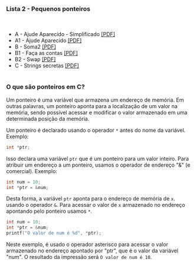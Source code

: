 ### Lista 2 - Pequenos ponteiros
ㅤ
* A - Ajude Aparecido - Simplificado [[PDF]](https://moj.naquadah.com.br/contests/bcr-EDA1-2022_2-lista2-ptr/ajude_simplificado.pdf)
* A1 - Ajude Aparecido [[PDF]](https://moj.naquadah.com.br/contests/bcr-EDA1-2022_2-lista2-ptr/ajude.pdf)
* B - Soma2 [[PDF]](https://moj.naquadah.com.br/contests/bcr-EDA1-2022_2-lista2-ptr/soma2_funcao.pdf)
* B1 - Faça as contas [[PDF]](https://moj.naquadah.com.br/contests/bcr-EDA1-2022_2-lista2-ptr/faca-as-contas.pdf)
* B2 - Swap [[PDF]](https://moj.naquadah.com.br/contests/bcr-EDA1-2022_2-lista2-ptr/swap.pdf)
* C - Strings secretas [[PDF]](https://moj.naquadah.com.br/contests/bcr-EDA1-2022_2-lista2-ptr/str-secreta.pdf)

#
### O que são ponteiros em C?

Um ponteiro é uma variável que armazena um endereço de memória. Em outras palavras, um ponteiro aponta para a localização de um valor na memória, sendo possível acessar e modificar o valor armazenado em uma determinada posição da memória.

Um ponteiro é declarado usando o operador `*` antes do nome da variável. 
Exemplo:

```c
int *ptr;

```

Isso declara uma variável `ptr` que é um ponteiro para um valor inteiro. Para atribuir um endereço a um ponteiro, usamos o operador de endereço "&" (e comercial). 
Exemplo:

```c
int num = 10;
int *ptr = &num;

```

Desta forma, a variável `ptr` aponta para o endereço de memória de `x`. usando o operador `&`. Para acessar o valor de `x` armazenado no endereço apontando pelo ponteiro usamos `*`.

```c
int num = 10;
int *ptr = &num;
printf("O valor de num é %d", *ptr);

```
Neste exemplo, é usado o operador asterisco para acessar o valor armazenado no endereço apontado por "ptr", que é o valor da variável "num". O resultado da impressão será `O valor de num é 10`.